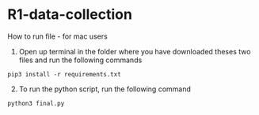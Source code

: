 # R1-data-collection

How to run file - for mac users

1. Open up terminal in the folder where you have downloaded theses two files and run the following commands

```
pip3 install -r requirements.txt
```

2. To run the python script, run the following command

```
python3 final.py
```
